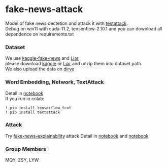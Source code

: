 # fake-news-attack

Model of fake news dectetion and attack it with [textattack](https://github.com/QData/TextAttack).  
Debug on win11 with cuda-11.2, tensenflow-2.10.1 and you can download all dependence on requirements.txt  

### Dataset
We use [kaggle-fake-news](https://www.kaggle.com/datasets/clmentbisaillon/fake-and-real-news-dataset) and [Liar](https://arxiv.org/abs/1705.00648v1),   
please download [kaggle](https://www.kaggle.com/datasets/clmentbisaillon/fake-and-real-news-dataset/download?datasetVersionNumber=1) or [Liar](https://www.cs.ucsb.edu/~william/data/liar_dataset.zip) and unzip them into dataset path.  
We also upload the data on [dirve](https://drive.google.com/drive/folders/1T58dHhgk6IDoOZAH4lMSgvb42V1eRlbA?usp=sharing)  

### Word Embedding, Network, TextAttack
Detail in [notebook](https://github.com/H3CO3/fake-news-attack/blob/main/notebook.ipynb)  
If you run in colab:  
```
! pip install tensorflow_text
! pip install textattack
```

### Attack
Try [fake-news-explainability](https://github.com/ljyflores/fake-news-adversarial-benchmark) attack
Detail in [notebook](https://github.com/H3CO3/fake-news-attack/blob/main/RawNegProcess.ipynb) and [notebook](https://github.com/H3CO3/fake-news-attack/blob/main/Project.ipynb)

### Group Members
MQY, ZSY, LYW
